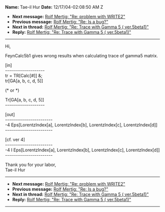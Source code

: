 **Name:** Tae-il Hur
**Date:** 12/17/04-02:08:50 AM Z

  - **Next message:** [Rolf Mertig: "Re: problem with
    WRITE2"](0254.html)
  - **Previous message:** [Rolf Mertig: "Re: Is a bug?"](0252.html)
  - **Next in thread:** [Rolf Mertig: "Re: Trace with Gamma 5 (
    ver.5beta1)"](0259.html)
  - **Reply:** [Rolf Mertig: "Re: Trace with Gamma 5 (
    ver.5beta1)"](0259.html)

-----

Hi,  
  
FeynCalc5b1 gives wrong results when calculating trace of gamma5
matrix.  
  
[in]  
\--------------------  
tr = TR[Calc[\#]] &;  
tr[GA[a, b, c, d, 5]]  
  
(\* or \*)  
  
Tr[GA[a, b, c, d, 5]]  
\--------------------  
  
[out]  
\------------------------  
\-4 Eps[LorentzIndex[a], LorentzIndex[b],
LorentzIndex[c], LorentzIndex[d]]  
\------------------------  
  
[cf. ver 4]  
\------------------------  
\-4 I Eps[LorentzIndex[a], LorentzIndex[b],
LorentzIndex[c], LorentzIndex[d]]  
\------------------------  
  
  
Thank you for your labor,  
Tae-il Hur  

-----

  - **Next message:** [Rolf Mertig: "Re: problem with
    WRITE2"](0254.html)
  - **Previous message:** [Rolf Mertig: "Re: Is a bug?"](0252.html)
  - **Next in thread:** [Rolf Mertig: "Re: Trace with Gamma 5 (
    ver.5beta1)"](0259.html)
  - **Reply:** [Rolf Mertig: "Re: Trace with Gamma 5 (
    ver.5beta1)"](0259.html)

-----


